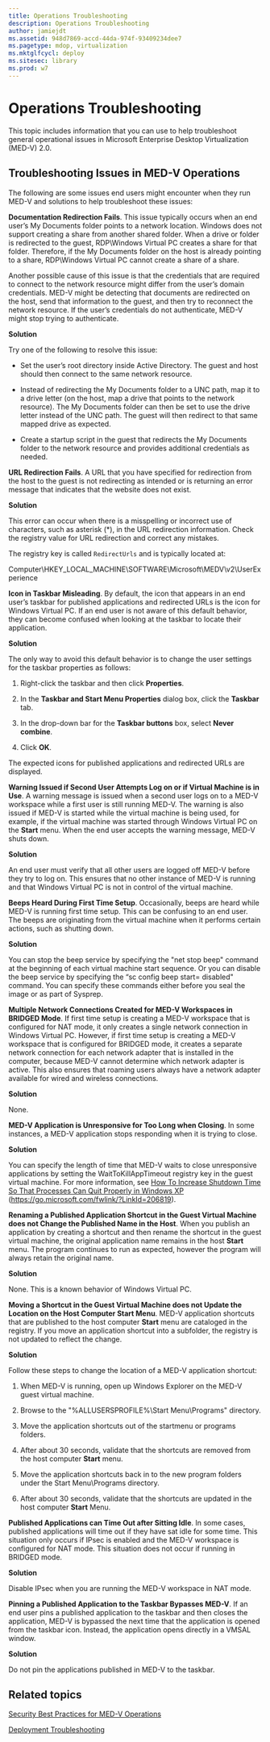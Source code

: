 ```yaml
---
title: Operations Troubleshooting
description: Operations Troubleshooting
author: jamiejdt
ms.assetid: 948d7869-accd-44da-974f-93409234dee7
ms.pagetype: mdop, virtualization
ms.mktglfcycl: deploy
ms.sitesec: library
ms.prod: w7
---
```



# Operations Troubleshooting


This topic includes information that you can use to help troubleshoot general operational issues in Microsoft Enterprise Desktop Virtualization (MED-V) 2.0.

## Troubleshooting Issues in MED-V Operations


The following are some issues end users might encounter when they run MED-V and solutions to help troubleshoot these issues:

**Documentation Redirection Fails**. This issue typically occurs when an end user’s My Documents folder points to a network location. Windows does not support creating a share from another shared folder. When a drive or folder is redirected to the guest, RDP\\Windows Virtual PC creates a share for that folder. Therefore, if the My Documents folder on the host is already pointing to a share, RDP\\Windows Virtual PC cannot create a share of a share.

Another possible cause of this issue is that the credentials that are required to connect to the network resource might differ from the user’s domain credentials. MED-V might be detecting that documents are redirected on the host, send that information to the guest, and then try to reconnect the network resource. If the user’s credentials do not authenticate, MED-V might stop trying to authenticate.

**Solution**

Try one of the following to resolve this issue:

-   Set the user’s root directory inside Active Directory. The guest and host should then connect to the same network resource.

-   Instead of redirecting the My Documents folder to a UNC path, map it to a drive letter (on the host, map a drive that points to the network resource). The My Documents folder can then be set to use the drive letter instead of the UNC path. The guest will then redirect to that same mapped drive as expected.

-   Create a startup script in the guest that redirects the My Documents folder to the network resource and provides additional credentials as needed.

**URL Redirection Fails**. A URL that you have specified for redirection from the host to the guest is not redirecting as intended or is returning an error message that indicates that the website does not exist.

**Solution**

This error can occur when there is a misspelling or incorrect use of characters, such as asterisk (\*), in the URL redirection information. Check the registry value for URL redirection and correct any mistakes.

The registry key is called `RedirectUrls` and is typically located at:

Computer\\HKEY\_LOCAL\_MACHINE\\SOFTWARE\\Microsoft\\MEDV\\v2\\UserExperience

**Icon in Taskbar Misleading**. By default, the icon that appears in an end user’s taskbar for published applications and redirected URLs is the icon for Windows Virtual PC. If an end user is not aware of this default behavior, they can become confused when looking at the taskbar to locate their application.

**Solution**

The only way to avoid this default behavior is to change the user settings for the taskbar properties as follows:

1.  Right-click the taskbar and then click **Properties**.

2.  In the **Taskbar and Start Menu Properties** dialog box, click the **Taskbar** tab.

3.  In the drop-down bar for the **Taskbar buttons** box, select **Never combine**.

4.  Click **OK**.

The expected icons for published applications and redirected URLs are displayed.

**Warning Issued if Second User Attempts Log on or if Virtual Machine is in Use**. A warning message is issued when a second user logs on to a MED-V workspace while a first user is still running MED-V. The warning is also issued if MED-V is started while the virtual machine is being used, for example, if the virtual machine was started through Windows Virtual PC on the **Start** menu. When the end user accepts the warning message, MED-V shuts down.

**Solution**

An end user must verify that all other users are logged off MED-V before they try to log on. This ensures that no other instance of MED-V is running and that Windows Virtual PC is not in control of the virtual machine.

**Beeps Heard During First Time Setup**. Occasionally, beeps are heard while MED-V is running first time setup. This can be confusing to an end user. The beeps are originating from the virtual machine when it performs certain actions, such as shutting down.

**Solution**

You can stop the beep service by specifying the "net stop beep" command at the beginning of each virtual machine start sequence. Or you can disable the beep service by specifying the “sc config beep start= disabled" command. You can specify these commands either before you seal the image or as part of Sysprep.

**Multiple Network Connections Created for MED-V Workspaces in BRIDGED Mode**. If first time setup is creating a MED-V workspace that is configured for NAT mode, it only creates a single network connection in Windows Virtual PC. However, if first time setup is creating a MED-V workspace that is configured for BRIDGED mode, it creates a separate network connection for each network adapter that is installed in the computer, because MED-V cannot determine which network adapter is active. This also ensures that roaming users always have a network adapter available for wired and wireless connections.

**Solution**

None.

**MED-V Application is Unresponsive for Too Long when Closing**. In some instances, a MED-V application stops responding when it is trying to close.

**Solution**

You can specify the length of time that MED-V waits to close unresponsive applications by setting the WaitToKillAppTimeout registry key in the guest virtual machine. For more information, see [How To Increase Shutdown Time So That Processes Can Quit Properly in Windows XP](https://go.microsoft.com/fwlink/?LinkId=206819) (https://go.microsoft.com/fwlink/?LinkId=206819).

**Renaming a Published Application Shortcut in the Guest Virtual Machine does not Change the Published Name in the Host**. When you publish an application by creating a shortcut and then rename the shortcut in the guest virtual machine, the original application name remains in the host **Start** menu. The program continues to run as expected, however the program will always retain the original name.

**Solution**

None. This is a known behavior of Windows Virtual PC.

**Moving a Shortcut in the Guest Virtual Machine does not Update the Location on the Host Computer Start Menu**. MED-V application shortcuts that are published to the host computer **Start** menu are cataloged in the registry. If you move an application shortcut into a subfolder, the registry is not updated to reflect the change.

**Solution**

Follow these steps to change the location of a MED-V application shortcut:

1.  When MED-V is running, open up Windows Explorer on the MED-V guest virtual machine.

2.  Browse to the "%ALLUSERSPROFILE%\\Start Menu\\Programs" directory.

3.  Move the application shortcuts out of the startmenu or programs folders.

4.  After about 30 seconds, validate that the shortcuts are removed from the host computer **Start** menu.

5.  Move the application shortcuts back in to the new program folders under the Start Menu\\Programs directory.

6.  After about 30 seconds, validate that the shortcuts are updated in the host computer **Start** Menu.

**Published Applications can Time Out after Sitting Idle**. In some cases, published applications will time out if they have sat idle for some time. This situation only occurs if IPsec is enabled and the MED-V workspace is configured for NAT mode. This situation does not occur if running in BRIDGED mode.

**Solution**

Disable IPsec when you are running the MED-V workspace in NAT mode.

**Pinning a Published Application to the Taskbar Bypasses MED-V**. If an end user pins a published application to the taskbar and then closes the application, MED-V is bypassed the next time that the application is opened from the taskbar icon. Instead, the application opens directly in a VMSAL window.

**Solution**

Do not pin the applications published in MED-V to the taskbar.

## Related topics


[Security Best Practices for MED-V Operations](security-best-practices-for-med-v-operations.md)

[Deployment Troubleshooting](deployment-troubleshooting.md)

 

 





